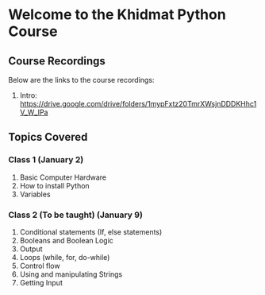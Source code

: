 # Welcome to the Khidmat Python Course

## Course Recordings

Below are the links to the course recordings: 

1. Intro: [https://drive.google.com/drive/folders/1mypFxtz20TmrXWsjnDDDKHhc1V_W_IPa
](https://drive.google.com/drive/folders/1mypFxtz20TmrXWsjnDDDKHhc1V_W_IPa
)
## Topics Covered

### Class 1 (January 2)
1. Basic Computer Hardware
2. How to install Python
3. Variables

### Class 2 (To be taught) (January 9)
1. Conditional statements (If, else statements)
2. Booleans and Boolean Logic
3. Output
4. Loops (while, for, do-while)
5. Control flow
6. Using and manipulating Strings
7. Getting Input
